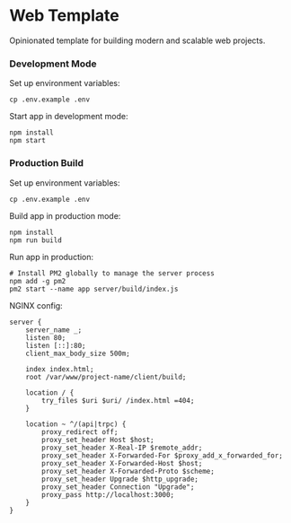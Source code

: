 # Web Template

Opinionated template for building modern and scalable web projects.

### Development Mode

Set up environment variables:

```shell
cp .env.example .env
```

Start app in development mode:

```shell
npm install
npm start
```

### Production Build

Set up environment variables:

```shell
cp .env.example .env
```

Build app in production mode:

```shell
npm install
npm run build
```

Run app in production:

```shell
# Install PM2 globally to manage the server process
npm add -g pm2
pm2 start --name app server/build/index.js
```

NGINX config:

```nginx configuration
server {
    server_name _;
    listen 80;
    listen [::]:80;
    client_max_body_size 500m;

    index index.html;
    root /var/www/project-name/client/build;

    location / {
        try_files $uri $uri/ /index.html =404;
    }

    location ~ ^/(api|trpc) {
        proxy_redirect off;
        proxy_set_header Host $host;
        proxy_set_header X-Real-IP $remote_addr;
        proxy_set_header X-Forwarded-For $proxy_add_x_forwarded_for;
        proxy_set_header X-Forwarded-Host $host;
        proxy_set_header X-Forwarded-Proto $scheme;
        proxy_set_header Upgrade $http_upgrade;
        proxy_set_header Connection "Upgrade";
        proxy_pass http://localhost:3000;
    }
}
```
